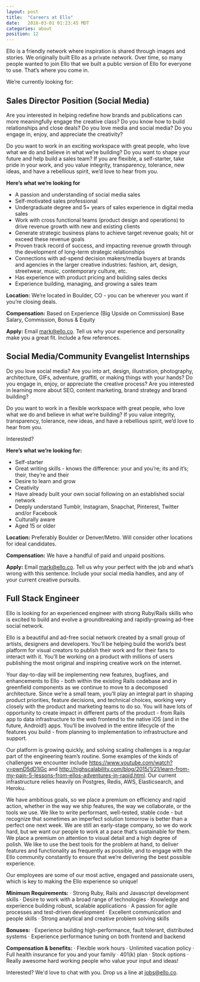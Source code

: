 ```yaml
---
layout: post
title:  "Careers at Ello"
date:   2016-03-01 01:23:45 MDT
categories: about
position: 12
---
```


Ello is a friendly network where inspiration is shared through images and stories. We originally built Ello as a private network. Over time, so many people wanted to join Ello that we built a public version of Ello for everyone to use. That’s where you come in.

We’re currently looking for:

## Sales Director Position (Social Media)

Are you interested in helping redefine how brands and publications can more meaningfully engage the creative class? Do you know how to build relationships and close deals? Do you love media and social media? Do you engage in, enjoy, and appreciate the creativity? 

Do you want to work in an exciting workspace with great people, who love what we do and believe in what we’re building? Do you want to shape your future and help build a sales team? If you are flexible, a self-starter, take pride in your work, and you value integrity, transparency, tolerance, new ideas, and have a rebellious spirit, we’d love to hear from you. 

**Here’s what we’re looking for**
* A passion and understanding of social media sales
* Self-motivated sales professional
* Undergraduate degree and 5+ years of sales experience in digital media sales
* Work with cross functional teams (product design and operations) to drive revenue growth with new and existing clients
* Generate strategic business plans to achieve target revenue goals; hit or exceed these revenue goals 
* Proven track record of success, and impacting revenue growth through the development of long-term strategic relationships
* Connections with ad-spend decision makers/media buyers at brands and agencies in the larger creative industries: fashion, art, design, streetwear, music, contemporary culture, etc.
* Has experience with product pricing and building sales decks
* Experience building, managing, and growing a sales team

**Location:**
We’re located in Boulder, CO - you can be wherever you want if you’re closing deals.

**Compensation:**
Based on Experience (Big Upside on Commission) Base Salary, Commission, Bonus & Equity

**Apply:**
Email mark@ello.co. Tell us why your experience and personality make you a great fit. Include a few references.

## Social Media/Community Evangelist Internships

Do you love social media? Are you into art, design, illustration, photography, architecture, GIFs, adventure, graffiti, or making things with your hands? Do you engage in, enjoy, or appreciate the creative process? Are you interested in learning more about SEO, content marketing, brand strategy and brand building? 

Do you want to work in a flexible workspace with great people, who love what we do and believe in what we’re building? If you value integrity, transparency, tolerance, new ideas, and have a rebellious spirit, we’d love to hear from you.

Interested?

**Here’s what we’re looking for:**
* Self-starter
* Great writing skills - knows the difference: your and you’re; its and it’s; their, they’re and their
* Desire to learn and grow
* Creativity
* Have already built your own social following on an established social network
* Deeply understand Tumblr, Instagram, Snapchat, Pinterest, Twitter and/or Facebook
* Culturally aware
* Aged 15 or older

**Location:**
Preferably Boulder or Denver/Metro. Will consider other locations for ideal candidates.

**Compensation:**
We have a handful of paid and unpaid positions. 

**Apply:**
Email mark@ello.co. Tell us why your perfect with the job and what’s wrong with this sentence. Include your social media handles, and any of your current creative pursuits.

## Full Stack Engineer

Ello is looking for an experienced engineer with strong Ruby/Rails skills who is excited to build and evolve a groundbreaking and rapidly-growing ad-free social network.

Ello is a beautiful and ad-free social network created by a small group of artists, designers and developers. You’ll be helping build the world’s best platform for visual creators to publish their work and for their fans to interact with it. You’ll be working on a product with millions of users publishing the most original and inspiring creative work on the internet.  

Your day-to-day will be implementing new features, bugfixes, and enhancements to Ello - both within the existing Rails codebase and in greenfield components as we continue to move to a decomposed architecture. Since we’re a small team, you’ll play an integral part in shaping product priorities, feature decisions, and technical choices, working very closely with the product and marketing teams to do so. You will have lots of opportunity to create impact in different parts of the product - from Rails app to data infrastructure to the web frontend to the native iOS (and in the future, Android!) apps. You’ll be involved in the entire lifecycle of the features you build - from planning to implementation to infrastructure and support.

Our platform is growing quickly, and solving scaling challenges is a regular part of the engineering team’s routine. Some examples of the kinds of challenges we encounter include https://www.youtube.com/watch?v=pwnD5dD1iGc and http://highscalability.com/blog/2015/1/21/learn-from-my-pain-5-lessons-from-ellos-adventures-in-rapid.html. Our current infrastructure relies heavily on Postgres, Redis, AWS, Elasticsearch, and Heroku.

We have ambitious goals, so we place a premium on efficiency and rapid action, whether in the way we ship features, the way we collaborate, or the tools we use. We like to write performant, well-tested, stable code - but recognize that sometimes an imperfect solution tomorrow is better than a perfect one next week. We are still an early-stage company, so we do work hard, but we want our people to work at a pace that’s sustainable for them. We place a premium on attention to visual detail and a high degree of polish. We like to use the best tools for the problem at hand, to deliver features and functionality as frequently as possible, and to engage with the Ello community constantly to ensure that we’re delivering the best possible experience.

Our employees are some of our most active, engaged and passionate users, which is key to making the Ello experience so unique!

**Minimum Requirements:**
· Strong Ruby, Rails and Javascript development skills
· Desire to work with a broad range of technologies
· Knowledge and experience building robust, scalable applications
· A passion for agile processes and test-driven development
· Excellent communication and people skills
· Strong analytical and creative problem solving skills

**Bonuses:**
· Experience building high-performance, fault tolerant, distributed systems
· Experience performance tuning on both frontend and backend

**Compensation & benefits:**
· Flexible work hours
· Unlimited vacation policy
· Full health insurance for you and your family
· 401(k) plan
· Stock options
· Really awesome hard working people who value your input and ideas!


Interested? We'd love to chat with you. Drop us a line at jobs@ello.co.
